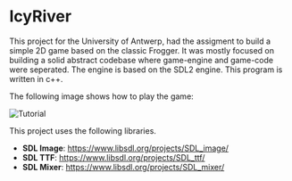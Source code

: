 # IcyRiver
This project for the University of Antwerp, had the assigment to build a simple 2D game based on the classic Frogger. It was mostly focused on building a solid abstract codebase where game-engine and game-code were seperated. 
The engine is based on the SDL2 engine. This program is written in c++. 

The following image shows how to play the game:

![Tutorial](http://i.imgur.com/zHXF0sA.png)

This project uses the following libraries. 
* **SDL Image**:  https://www.libsdl.org/projects/SDL_image/
* **SDL TTF**:  https://www.libsdl.org/projects/SDL_ttf/
* **SDL Mixer**: https://www.libsdl.org/projects/SDL_mixer/
